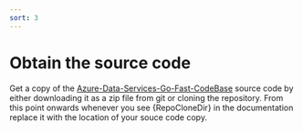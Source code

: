 ```yaml
---
sort: 3
---
```


# Obtain the source code
Get a copy of the [Azure-Data-Services-Go-Fast-CodeBase](https://github.com/microsoft/azure-data-services-go-fast-codebase) source code by either downloading it as a zip file from git or cloning the repository. From this point onwards whenever you see {RepoCloneDir} in the documentation replace it with the location of your souce code copy. 